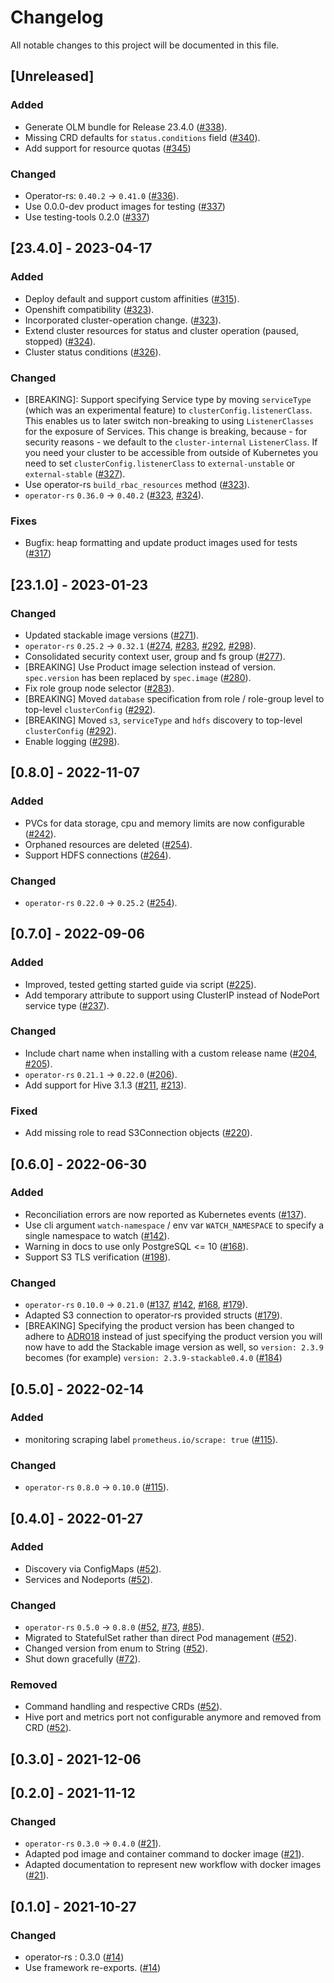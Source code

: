 # Changelog

All notable changes to this project will be documented in this file.

## [Unreleased]

### Added

- Generate OLM bundle for Release 23.4.0 ([#338]).
- Missing CRD defaults for `status.conditions` field ([#340]).
- Add support for resource quotas ([#345])

### Changed

- Operator-rs: `0.40.2` -> `0.41.0` ([#336]).
- Use 0.0.0-dev product images for testing ([#337])
- Use testing-tools 0.2.0 ([#337])

[#336]: https://github.com/stackabletech/hive-operator/pull/336
[#337]: https://github.com/stackabletech/hive-operator/pull/337
[#338]: https://github.com/stackabletech/hive-operator/pull/338
[#340]: https://github.com/stackabletech/hive-operator/pull/340
[#345]: https://github.com/stackabletech/hive-operator/pull/345

## [23.4.0] - 2023-04-17

### Added

- Deploy default and support custom affinities ([#315]).
- Openshift compatibility ([#323]).
- Incorporated cluster-operation change. ([#323]).
- Extend cluster resources for status and cluster operation (paused, stopped) ([#324]).
- Cluster status conditions ([#326]).

### Changed

- [BREAKING]: Support specifying Service type by moving `serviceType` (which was an experimental feature) to `clusterConfig.listenerClass`.
  This enables us to later switch non-breaking to using `ListenerClasses` for the exposure of Services.
  This change is breaking, because - for security reasons - we default to the `cluster-internal` `ListenerClass`.
  If you need your cluster to be accessible from outside of Kubernetes you need to set `clusterConfig.listenerClass`
  to `external-unstable` or `external-stable` ([#327]).
- Use operator-rs `build_rbac_resources` method ([#323]).
- `operator-rs` `0.36.0` → `0.40.2` ([#323], [#324]).

### Fixes

- Bugfix: heap formatting and update product images used for tests ([#317])

[#315]: https://github.com/stackabletech/hive-operator/pull/315
[#317]: https://github.com/stackabletech/hive-operator/pull/317
[#323]: https://github.com/stackabletech/hive-operator/pull/323
[#324]: https://github.com/stackabletech/hive-operator/pull/324
[#326]: https://github.com/stackabletech/hive-operator/pull/326
[#327]: https://github.com/stackabletech/hive-operator/pull/327

## [23.1.0] - 2023-01-23

### Changed

- Updated stackable image versions ([#271]).
- `operator-rs` `0.25.2` → `0.32.1` ([#274], [#283], [#292], [#298]).
- Consolidated security context user, group and fs group ([#277]).
- [BREAKING] Use Product image selection instead of version. `spec.version` has been replaced by `spec.image` ([#280]).
- Fix role group node selector ([#283]).
- [BREAKING] Moved `database` specification from role / role-group level to top-level `clusterConfig` ([#292]).
- [BREAKING] Moved `s3`, `serviceType` and `hdfs` discovery to top-level `clusterConfig` ([#292]).
- Enable logging ([#298]).

[#271]: https://github.com/stackabletech/hive-operator/pull/271
[#274]: https://github.com/stackabletech/hive-operator/pull/274
[#277]: https://github.com/stackabletech/hive-operator/pull/277
[#280]: https://github.com/stackabletech/hive-operator/pull/280
[#283]: https://github.com/stackabletech/hive-operator/pull/283
[#292]: https://github.com/stackabletech/hive-operator/pull/292
[#298]: https://github.com/stackabletech/hive-operator/pull/298

## [0.8.0] - 2022-11-07

### Added

- PVCs for data storage, cpu and memory limits are now configurable ([#242]).
- Orphaned resources are deleted ([#254]).
- Support HDFS connections ([#264]).

### Changed

- `operator-rs` `0.22.0` -> `0.25.2` ([#254]).

[#242]: https://github.com/stackabletech/hive-operator/pull/242
[#254]: https://github.com/stackabletech/hive-operator/pull/254
[#264]: https://github.com/stackabletech/hive-operator/pull/264

## [0.7.0] - 2022-09-06

### Added

- Improved, tested getting started guide via script ([#225]).
- Add temporary attribute to support using ClusterIP instead of NodePort service type ([#237]).

### Changed

- Include chart name when installing with a custom release name ([#204], [#205]).
- `operator-rs` `0.21.1` -> `0.22.0` ([#206]).
- Add support for Hive 3.1.3 ([#211], [#213]).

### Fixed

- Add missing role to read S3Connection objects ([#220]).

[#204]: https://github.com/stackabletech/hive-operator/pull/204
[#205]: https://github.com/stackabletech/hive-operator/pull/205
[#206]: https://github.com/stackabletech/hive-operator/pull/206
[#211]: https://github.com/stackabletech/hive-operator/pull/211
[#213]: https://github.com/stackabletech/hive-operator/pull/213
[#220]: https://github.com/stackabletech/hive-operator/pull/220
[#225]: https://github.com/stackabletech/hive-operator/pull/225
[#237]: https://github.com/stackabletech/hive-operator/pull/237

## [0.6.0] - 2022-06-30

### Added

- Reconciliation errors are now reported as Kubernetes events ([#137]).
- Use cli argument `watch-namespace` / env var `WATCH_NAMESPACE` to specify
  a single namespace to watch ([#142]).
- Warning in docs to use only PostgreSQL <= 10 ([#168]).
- Support S3 TLS verification ([#198]).

### Changed

- `operator-rs` `0.10.0` -> `0.21.0` ([#137], [#142], [#168], [#179]).
- Adapted S3 connection to operator-rs provided structs ([#179]).
- [BREAKING] Specifying the product version has been changed to adhere to [ADR018](https://docs.stackable.tech/home/contributor/adr/ADR018-product_image_versioning.html) instead of just specifying the product version you will now have to add the Stackable image version as well, so `version: 2.3.9` becomes (for example) `version: 2.3.9-stackable0.4.0` ([#184])

[#137]: https://github.com/stackabletech/hive-operator/pull/137
[#142]: https://github.com/stackabletech/hive-operator/pull/142
[#168]: https://github.com/stackabletech/hive-operator/pull/168
[#179]: https://github.com/stackabletech/hive-operator/pull/179
[#184]: https://github.com/stackabletech/hive-operator/pull/184
[#198]: https://github.com/stackabletech/hive-operator/pull/198

## [0.5.0] - 2022-02-14

### Added

- monitoring scraping label `prometheus.io/scrape: true` ([#115]).

### Changed

- `operator-rs` `0.8.0` → `0.10.0` ([#115]).

[#115]: https://github.com/stackabletech/hive-operator/pull/115

## [0.4.0] - 2022-01-27

### Added

- Discovery via ConfigMaps ([#52]).
- Services and Nodeports ([#52]).

### Changed

- `operator-rs` `0.5.0` → `0.8.0` ([#52], [#73], [#85]).
- Migrated to StatefulSet rather than direct Pod management ([#52]).
- Changed version from enum to String ([#52]).
- Shut down gracefully ([#72]).

### Removed

- Command handling and respective CRDs ([#52]).
- Hive port and metrics port not configurable anymore and removed from CRD ([#52]).

[#52]: https://github.com/stackabletech/hive-operator/pull/52
[#72]: https://github.com/stackabletech/hive-operator/pull/72
[#73]: https://github.com/stackabletech/hive-operator/pull/73
[#85]: https://github.com/stackabletech/hive-operator/pull/85

## [0.3.0] - 2021-12-06

## [0.2.0] - 2021-11-12

### Changed

- `operator-rs` `0.3.0` → `0.4.0` ([#21]).
- Adapted pod image and container command to docker image ([#21]).
- Adapted documentation to represent new workflow with docker images ([#21]).

[#21]: https://github.com/stackabletech/hive-operator/pull/21

## [0.1.0] - 2021-10-27

### Changed

- operator-rs : 0.3.0 ([#14])
- Use framework re-exports. ([#14])

[#14]: https://github.com/stackabletech/hive-operator/pull/14
